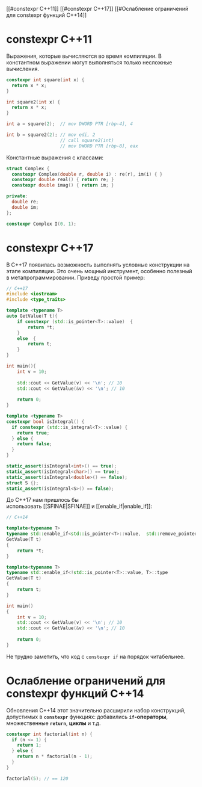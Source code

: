 
[[#constexpr C++11]]
[[#constexpr C++17]]
[[#Ослабление ограничений для constexpr функций C++14]]

# constexpr C++11

Выражения, которые вычисляются во время компиляции. В константном выражении могут выполняться только несложные вычисления.

```c++
constexpr int square(int x) {
  return x * x;
}

int square2(int x) {
  return x * x;
}

int a = square(2);  // mov DWORD PTR [rbp-4], 4

int b = square2(2); // mov edi, 2
                    // call square2(int)
                    // mov DWORD PTR [rbp-8], eax
```

Константные выражения с классами:

```c++
struct Complex {
  constexpr Complex(double r, double i) : re(r), im(i) { }
  constexpr double real() { return re; }
  constexpr double imag() { return im; }

private:
  double re;
  double im;
};

constexpr Complex I(0, 1);
```

# constexpr C++17

В C++17 появилась возможность выполнять условные конструкции на этапе  компиляции. Это очень мощный инструмент, особенно полезный в  метапрограммировании. Приведу простой пример:

```c++
// C++17
#include <iostream>
#include <type_traits>

template <typename T>
auto GetValue(T t){  
	if constexpr (std::is_pointer<T>::value)  {    
		return *t;  
	}  
	else  {    
		return t;  
	}
}

int main(){  
	int v = 10;  
	
	std::cout << GetValue(v) << '\n'; // 10  
	std::cout << GetValue(&v) << '\n'; // 10  
	
	return 0;
}
```

```c++
template <typename T>
constexpr bool isIntegral() {
  if constexpr (std::is_integral<T>::value) {
    return true;
  } else {
    return false;
  }
}

static_assert(isIntegral<int>() == true);
static_assert(isIntegral<char>() == true);
static_assert(isIntegral<double>() == false);
struct S {};
static_assert(isIntegral<S>() == false);
```

До C++17 нам пришлось бы использовать [[SFINAE|SFINAE]] и [[enable_if|enable_if]]:

```c++
// C++14

template<typename T>
typename std::enable_if<std::is_pointer<T>::value,  std::remove_pointer_t<T>>::type
GetValue(T t)
{  
	return *t;
}

template<typename T>
typename std::enable_if<!std::is_pointer<T>::value, T>::type
GetValue(T t)
{  
	return t;
}

int main()
{  
	int v = 10;  
	std::cout << GetValue(v) << '\n'; // 10  
	std::cout << GetValue(&v) << '\n'; // 10  
	
	return 0;
}
```

Не трудно заметить, что код с `constexpr if` на порядок читабельнее.

# Ослабление ограничений для constexpr функций C++14

Обновления C++14 этот значительно расширили набор конструкций, допустимых в **`constexpr`** функциях: добавились **`if`-операторы**, множественные **`return`**, **циклы** и т.д.
```c++
constexpr int factorial(int n) {
  if (n <= 1) {
    return 1;
  } else {
    return n * factorial(n - 1);
  }
}

factorial(5); // == 120
```












